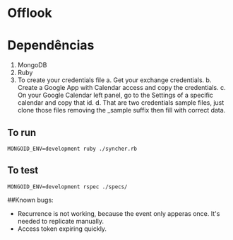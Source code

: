 # Offlook
# Dependências
1. MongoDB
2. Ruby
3. To create your credentials file
	a. Get your exchange credentials.
	b. Create a Google App with Calendar access and copy the credentials.
	c. On your Google Calendar left panel, go to the Settings of a specific calendar and copy that id.
	d. That are two credentials sample files, just clone those files removing the _sample suffix then fill with correct data.

## To run
```MONGOID_ENV=development ruby ./syncher.rb```
## To test
```MONGOID_ENV=development rspec ./specs/```

##Known bugs:
* Recurrence is not working, because the event only apperas once. It's needed to replicate manually.
* Access token expiring quickly.